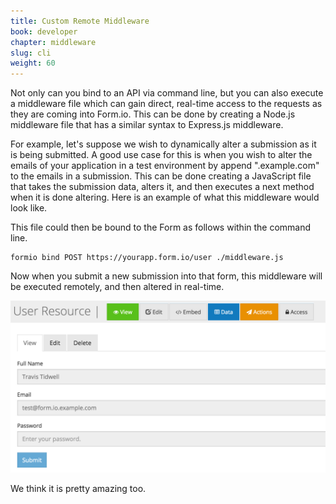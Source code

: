 ```yaml
---
title: Custom Remote Middleware
book: developer
chapter: middleware
slug: cli
weight: 60
---
```

Not only can you bind to an API via command line, but you can also execute a middleware file which can gain direct, real-time
access to the requests as they are coming into Form.io. This can be done by creating a Node.js middleware file that has
a similar syntax to Express.js middleware.

For example, let's suppose we wish to dynamically alter a submission as it is being submitted. A good use case for this is when
you wish to alter the emails of your application in a test environment by append ".example.com" to the emails in a submission.
This can be done creating a JavaScript file that takes the submission data, alters it, and then executes a next method when it
is done altering. Here is an example of what this middleware would look like.

<script src="https://gist.github.com/travist/90d64ae2b0bdbec76e10.js"></script>

This file could then be bound to the Form as follows within the command line.

    formio bind POST https://yourapp.form.io/user ./middleware.js

Now when you submit a new submission into that form, this middleware will be executed remotely, and then altered in real-time.

   ![](/assets/img/formio-alter-email.png)

We think it is pretty amazing too.